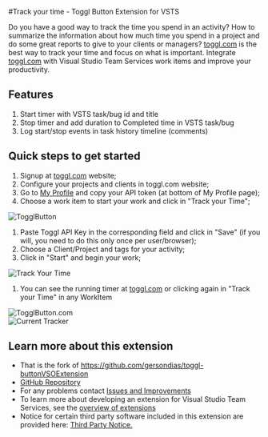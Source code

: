 #Track your time - Toggl Button Extension for VSTS

Do you have a good way to track the time you spend in an activity? How to summarize the information about how much time you spend in a project and do some great reports to give to your clients or managers?
[toggl.com](https://toggl.com) is the best way to track your time and focus on what is important. Integrate [toggl.com](https://toggl.com) with Visual Studio Team Services work items and improve your productivity.

## Features
1. Start timer with VSTS task/bug id and title
1. Stop timer and add duration to Completed time in VSTS task/bug
1. Log start/stop events in task history timeline (comments)

## Quick steps to get started 
1. Signup at [toggl.com](https://toggl.com) website;
1. Configure your projects and clients in toggl.com website;
1. Go to [My Profile](https://toggl.com/app/profile) and copy your API token (at bottom of My Profile page);
1. Choose a work item to start your work and click in "Track your Time";  
  
![TogglButton](images/screen1-small.png)

1. Paste Toggl API Key in the corresponding field and click in "Save" (if you will, you need to do this only once per user/browser);
1. Choose a Client/Project and tags for your activity;
1. Click in "Start" and begin your work;  
  
![Track Your Time](images/screen2-small.png)

1. You can see the running timer at [toggl.com](http://toggl.com/app) or clicking again in "Track your Time" in any WorkItem  
  
![TogglButton.com](images/screen4-small.png)  
![Current Tracker](images/screen3-small.png)  

## Learn more about this extension
* That is the fork of https://github.com/gersondias/toggl-buttonVSOExtension
* [GitHub Repository](https://github.com/nevalenny/toggl-buttonVSOExtension)
* For any problems contact [Issues and Improvements](https://github.com/nevalenny/toggl-buttonVSOExtension/issues)
* To learn more about developing an extension for Visual Studio Team Services, see the [overview of extensions](https://www.visualstudio.com/en-us/integrate/extensions/overview)
* Notice for certain third party software included in this extension are provided here: [Third Party Notice.](https://marketplace.visualstudio.com/_apis/public/gallery/publisher/GersonDias/extension/TogglButton/latest/assetbyname/ThirdPartyNotice.txt)
								  
